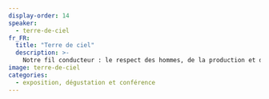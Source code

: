 ```yaml
---
display-order: 14
speaker:
  - terre-de-ciel
fr_FR:
  title: "Terre de ciel"
  description: >-
    Notre fil conducteur : le respect des hommes, de la production et des terroirs. Être au plus près et au plus vrai des thés que nous proposons : cette idée est le fruit d'une histoire et d'une expérience vécues au fil des années. Le contact direct et continu avec les producteurs locaux, la connaissance approfondie du mode d'élaboration et des terroirs, la participation à la fabrication de nos thés sont les bases de notre travail. C’est ce que nous partagerons pendant ces journées, cheminant à la découverte de nos thés, de nos images, de notre histoire.
image: terre-de-ciel
categories:
  - exposition, dégustation et conférence
---
```

